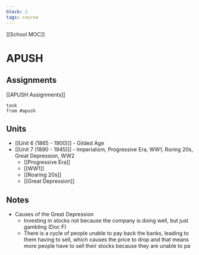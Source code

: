 ```yaml
---
block: 2
tags: course
---
```


[[School MOC]]
# APUSH

## Assignments 
[[APUSH Assignments]]
```dataview
task
from #apush
```

## Units

- [[Unit 6 (1865 - 1900)]] - Gilded Age
- [[Unit 7 (1890 - 1945)]] - Imperialism, Progressive Era, WW1, Roring 20s, Great Depression, WW2
	- [[Progressive Era]]
	- [[WW1]]
	- [[Roaring 20s]]
	- [[Great Depression]]

## Notes
- Causes of the Great Depression
	- Investing in stocks not because the company is doing well, but just gambling (Doc F)
	- There is a cycle of people unable to pay back the banks, leading to them having to sell, which causes the price to drop and that means more people have to sell their stocks because they are unable to pa